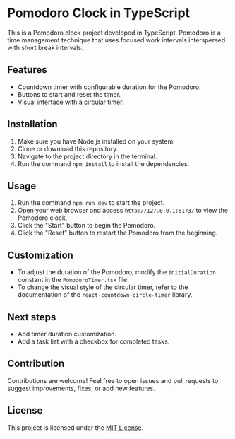 # Pomodoro Clock in TypeScript

This is a Pomodoro clock project developed in TypeScript. Pomodoro is a time management technique that uses focused work intervals interspersed with short break intervals.

## Features

- Countdown timer with configurable duration for the Pomodoro.
- Buttons to start and reset the timer.
- Visual interface with a circular timer.

## Installation

1. Make sure you have Node.js installed on your system.
2. Clone or download this repository.
3. Navigate to the project directory in the terminal.
4. Run the command `npm install` to install the dependencies.

## Usage

1. Run the command `npm run dev` to start the project.
2. Open your web browser and access `http://127.0.0.1:5173/` to view the Pomodoro clock.
3. Click the "Start" button to begin the Pomodoro.
4. Click the "Reset" button to restart the Pomodoro from the beginning.

## Customization

- To adjust the duration of the Pomodoro, modify the `initialDuration` constant in the `PomodoroTimer.tsx` file.
- To change the visual style of the circular timer, refer to the documentation of the `react-countdown-circle-timer` library.

## Next steps

- Add timer duration customization.
- Add a task list with a checkbox for completed tasks.

## Contribution

Contributions are welcome! Feel free to open issues and pull requests to suggest improvements, fixes, or add new features.

## License

This project is licensed under the [MIT License](https://opensource.org/licenses/MIT).
